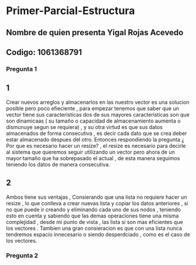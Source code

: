 # Primer-Parcial-Estructura

## Nombre de quien presenta Yigal Rojas Acevedo

## Codigo: 1061368791

### Pregunta 1

## 1

Crear nuevos arreglos y almacenarlos en las nuestro vector es una solucion posible pero poco efieciente , para empezar tenemos que saber que un vector tiene sus caracteristicas dos de sus mayores caracteristicas son que son dinamicaas ( su tamaño o capacidad de almacenamiento aumenta o dismunuye segun se requiera) , y su otra virtud es que sus datos almacenados de forma consecutiva , es decir cada dato que se crea deber estar almacenado despues del otro.
Entonces respondiendo la pregunta ¿ Por que es necesario hacer un resize? , el resize es necesario para decirle al sistema que queremos seguir utilizando un vector pero ahora de un mayor tamaño que ha sobrepasado el actual , de esta manera seguimos teniendo los datos de manera consecutiva.

## 2

Ambos tiene sus ventajas , Consierando que una lista no requiere hacer un resize , lo que conlleva a crear nuevas lista y copiar los datos anteriores , si no que puede ir creando y eliminando cada uno de sus nodos , teniendo esto en cuenta y sabiendo que las demas operaciones tiene una misma complejidad , desde mi punto de vista , las lista si son mas eficientes que los vectores . Tambien una gran consieracion es que con una lista nunca tendremos espacio innecesario o siendo desperdciado , como es el caso de los vectores.

### Pregunta 2


